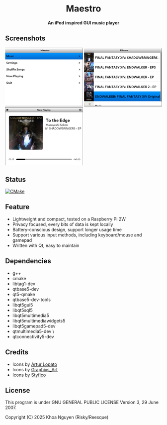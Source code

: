 <h1 align="center"><b>Maestro</b></h1>
<h4 align="center">An iPod inspired GUI music player</h4>

## Screenshots
[<img src="screenshots/main_menu.png" width="250">](screenshots/main_menu.png)
[<img src="screenshots/album_screen.png" width="250">](screenshots/album_screen.png)
[<img src="screenshots/now_playing.png" width="250">](screenshots/now_playing.png)

## Status
[![CMake](https://github.com/reesque/Maestro/actions/workflows/cmake.yml/badge.svg)](https://github.com/reesque/Maestro/actions/workflows/cmake.yml)

## Feature
- Lightweight and compact, tested on a Raspberry Pi 2W
- Privacy focused, every bits of data is kept locally
- Battery-conscious design, support longer usage time
- Support various input methods, including keyboard/mouse and gamepad
- Written with Qt, easy to maintain

## Dependencies
- g++
- cmake
- libtag1-dev
- qtbase5-dev
- qt5-qmake
- qtbase5-dev-tools
- libqt5gui5
- libqt5sql5
- libqt5multimedia5
- libqt5multimediawidgets5
- libqt5gamepad5-dev
- qtmultimedia5-dev \
- qtconnectivity5-dev

## Credits
- Icons by [Artur Lopato](https://thenounproject.com/creator/lopato/)
- Icons by [Graphixs_Art](https://thenounproject.com/creator/Graphixs_Art/)
- Icons by [Styfico](https://thenounproject.com/creator/styfico/)

## License
This program is under GNU GENERAL PUBLIC LICENSE Version 3, 29 June 2007.

Copyright (C) 2025 Khoa Nguyen (Risky/Reesque)

